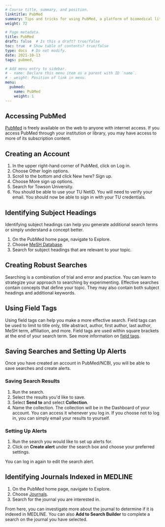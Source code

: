 ```yaml
---
# Course title, summary, and position.
linktitle: PubMed
summary: Tips and tricks for using PubMed, a platform of biomedical literature maintained by the U.S. National Library of Medicine.
weight: 72

# Page metadata.
title: PubMed
draft: false  # Is this a draft? true/false
toc: true  # Show table of contents? true/false
type: docs  # Do not modify.
date: 2021-10-13
tags: pubmed,

# Add menu entry to sidebar.
# - name: Declare this menu item as a parent with ID `name`.
# - weight: Position of link in menu.
menu:
  pubmed:
    name: PubMed
    weight: 1
---
```

## Accessing PubMed

[PubMed](https://pubmed.ncbi.nlm.nih.gov/) is freely available on the web to anyone with internet access. If you access PubMed through your institution or library, you may have access to more of its subscription content.

## Creating an Account
1.	In the upper right-hand corner of PubMed, click on Log in. 
2.	Choose Other login options.
3.	Scroll to the bottom and click New here? Sign up.
4.	Choose More sign up options.
5.	Search for Towson University.
6.	You should be able to use your TU NetID. You will need to verify your email. You should now be able to sign in with your TU credentials.



## Identifying Subject Headings
Identifying subject headings can help you generate additional search terms or simply understand a concept better.
1.	On the PubMed home page, navigate to Explore.
2.	Choose [MeSH Database](https://www.ncbi.nlm.nih.gov/mesh/).
3.	Search for subject headings that are relevant to your topic. 

## Creating Robust Searches
Searching is a combination of trial and error and practice. You can learn to strategize your approach to searching by experimenting. Effective searches contain concepts that define your topic. They may also contain both subject headings and additional keywords.

## Using Field Tags
Using field tags can help you make a more effective search. Field tags can be used to limit to title only, title abstract, author, first author, last author, MeSH term, affiliation, and more. Field tags are used within square brackets at the end of your search term. See more information on [field tags](https://pubmed.ncbi.nlm.nih.gov/help/#search-tags). 

## Saving Searches and Setting Up Alerts
Once you have created an account in PubMed/NCBI, you will be able to save searches and create alerts.
### Saving Search Results
1.	Run the search.
1.	Select the results you'd like to save. 
3.	Select **Send to** and select **Collection**.
4. 	Name the collection.
The collection will be in the Dashboard of your account. You can access it whenever you log in. If you choose not to log in, you can simply email your results to yourself.

### Setting Up Alerts

1. Run the search you would like to set up alerts for.
2. Click on **Create alert** under the search box and choose your preferred settings.

You can log in again to edit the search alert.

## Identifying Journals Indexed in MEDLINE
1.	On the PubMed home page, navigate to Explore.
2.	Choose [Journals](https://www.ncbi.nlm.nih.gov/nlmcatalog/journals/).
3. Search for the journal you are interested in. 

From here, you can investigate more about the journal to determine if it is indexed in MEDLINE. You can also **Add to Search Builder** to complete a search on the journal you have selected.



